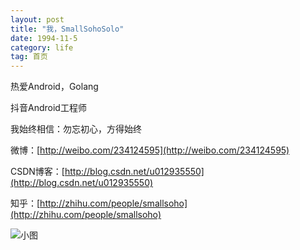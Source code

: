 ```yaml
---
layout: post
title: "我，SmallSohoSolo"
date: 1994-11-5
category: life
tag: 首页
---
```


热爱Android，Golang

抖音Android工程师

我始终相信：勿忘初心，方得始终

微博：[http://weibo.com/234124595](http://weibo.com/234124595)

CSDN博客：[http://blog.csdn.net/u012935550](http://blog.csdn.net/u012935550)

知乎：[http://zhihu.com/people/smallsoho](http://zhihu.com/people/smallsoho)



![小图](/img/keyboard.png)


